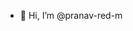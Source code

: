 - 👋 Hi, I’m @pranav-red-m

<!---
pranav-red-m/pranav-red-m is a ✨ special ✨ repository because its `README.md` (this file) appears on your GitHub profile.
You can click the Preview link to take a look at your changes.
--->
